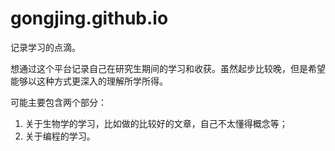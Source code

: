 # gongjing.github.io
记录学习的点滴。

想通过这个平台记录自己在研究生期间的学习和收获。虽然起步比较晚，但是希望能够以这种方式更深入的理解所学所得。

可能主要包含两个部分：
1. 关于生物学的学习，比如做的比较好的文章，自己不太懂得概念等；
2. 关于编程的学习。

